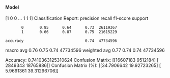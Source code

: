 #### Model
[1 0 0 ... 1 1 1]
Classification Report:
              precision    recall  f1-score   support

           0       0.85      0.64      0.73  26119367
           1       0.66      0.87      0.75  21615229

    accuracy                           0.74  47734596
   macro avg       0.76      0.75      0.74  47734596
weighted avg       0.77      0.74      0.74  47734596

Accuracy: 0.7410363125310624
Confusion Matrix:
[[16607183  9512184]
 [ 2849343 18765886]]
Confusion Matrix (%):
[[34.7906642  19.92723265]
 [ 5.9691361  39.31296706]]

